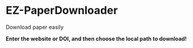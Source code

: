 # EZ-PaperDownloader
Download paper easily

**Enter the website or DOI, and then choose the local path to download!**
